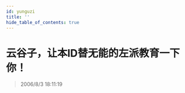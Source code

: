 ```yaml
---
id: yunguzi
title: ''
hide_table_of_contents: true
---
```


# 云谷子，让本ID替无能的左派教育一下你！

> 2006/8/3 18:11:19